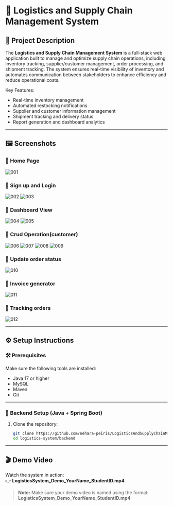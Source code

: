 # 🚚 Logistics and Supply Chain Management System

## 📌 Project Description

The **Logistics and Supply Chain Management System** is a full-stack web application built to manage and optimize supply chain operations, including inventory tracking, supplier/customer management, order processing, and shipment tracking. The system ensures real-time visibility of inventory and automates communication between stakeholders to enhance efficiency and reduce operational costs.

Key Features:
- Real-time inventory management
- Automated restocking notifications
- Supplier and customer information management
- Shipment tracking and delivery status
- Report generation and dashboard analytics

---

## 🖼️ Screenshots

### 🔹 Home Page
![001](https://github.com/user-attachments/assets/808a97c6-666d-4c16-be69-22a0fba2aa16)

### 🔹 Sign up and Login
![002](https://github.com/user-attachments/assets/bd231b0e-5483-4c76-9530-4bac94fe4048)
![003](https://github.com/user-attachments/assets/a7ad407d-d637-4b32-97c4-42fd363df184)

### 🔹 Dashboard View
![004](https://github.com/user-attachments/assets/d2f3bfa1-02e2-4bc0-82a2-55d6f0908f05)
![005](https://github.com/user-attachments/assets/845a820b-bde5-445d-9557-194a5d73aa92)

### 🔹 Crud Operation(customer)
![006](https://github.com/user-attachments/assets/a837ed76-8500-4c2d-ae3c-8d4fedb99f98)
![007](https://github.com/user-attachments/assets/0cd1d178-0b34-4339-8711-784c9fbed549)
![008](https://github.com/user-attachments/assets/71f0eb71-1643-4b2d-a5de-5d9b3bfddd0d)
![009](https://github.com/user-attachments/assets/36691a1c-4a93-43ff-9322-edc55cb4266e)

### 🔹 Update order status
![010](https://github.com/user-attachments/assets/373f1d78-54ce-4d5e-9421-dd70230678b7)

### 🔹 Invoice generator
![011](https://github.com/user-attachments/assets/a3543700-ab8e-4762-8c13-37d723928e2e)

### 🔹 Tracking orders
![012](https://github.com/user-attachments/assets/629ac20d-758c-4ca6-99a6-1f7c9f3336e5)

---

## ⚙️ Setup Instructions

### 🛠 Prerequisites

Make sure the following tools are installed:
- Java 17 or higher
- MySQL
- Maven
- Git
  

---

### 🔧 Backend Setup (Java + Spring Boot)

1. Clone the repository:
   ```bash
   git clone https://github.com/nehara-peiris/LogisticsAndSupplyChainManagementSystem.git
   cd logistics-system/backend

---

## 🎬 Demo Video

Watch the system in action:  
👉 **LogisticsSystem_Demo_YourName_StudentID.mp4**

> **Note:** Make sure your demo video is named using the format:  
> **LogisticsSystem_Demo_YourName_StudentID.mp4**
   
   
